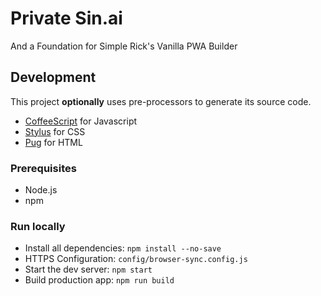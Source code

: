 # Private Sin.ai
And a Foundation for Simple Rick's Vanilla PWA Builder

## Development

This project **optionally** uses pre-processors to generate its source code.
- [CoffeeScript](https://coffeescript.org/) for Javascript
- [Stylus](https://stylus-lang.com/) for CSS
- [Pug](https://pugjs.org/api/getting-started.html) for HTML

### Prerequisites

- Node.js
- npm

### Run locally

- Install all dependencies: `npm install --no-save`
- HTTPS Configuration: `config/browser-sync.config.js`
- Start the dev server: `npm start`
- Build production app: `npm run build`
